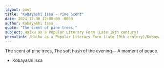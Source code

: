 ```yaml
---
layout: post
title: "Kobayashi Issa - Pine Scent"
date: 2024-12-30 12:00:00 -0000
author: Kobayashi Issa
quote: "The scent of pine trees,"
subject: Haiku as a Popular Literary Form (Late 19th century)
permalink: /Haiku as a Popular Literary Form (Late 19th century)/Kobayashi Issa/Kobayashi Issa - Pine Scent
---
```


The scent of pine trees,
The soft hush of the evening—
A moment of peace.

- Kobayashi Issa

